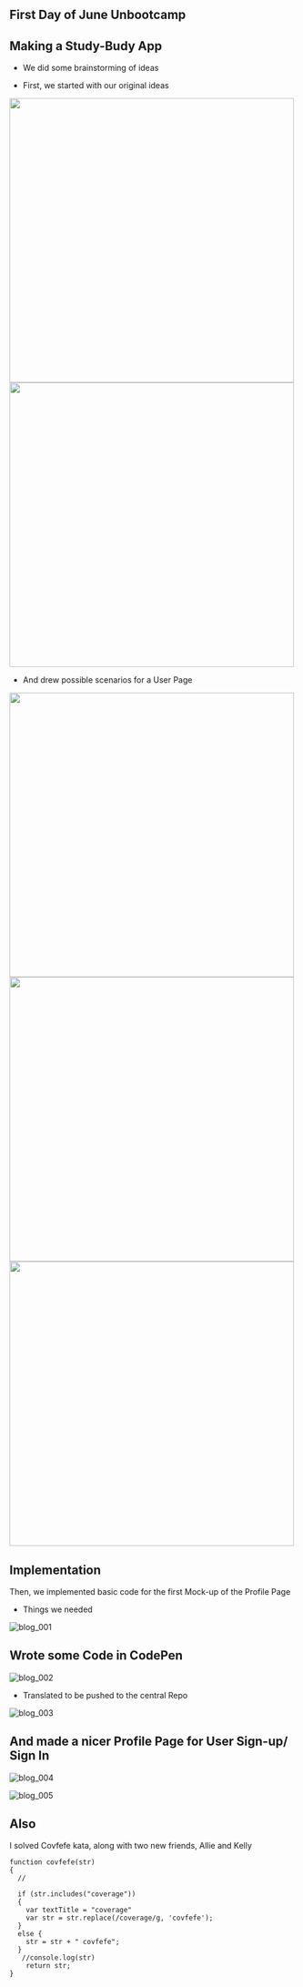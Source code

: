 ## First Day of June Unbootcamp

## Making a Study-Budy App

- We did some brainstorming of ideas

- First, we started with our original ideas


<img src="/images/blog_011.png" width="500">


<img src="/images/blog_010.png" width="500">

- And drew possible scenarios for a User Page

<img src="/images/blog_007.png" width="500">

<img src="/images/blog_008.png" width="500">

<img src="/images/blog_009.png" width="500">

## Implementation

Then, we implemented basic code for the first Mock-up of the Profile Page

- Things we needed

![blog_001](/images/blog_001.png)

## Wrote some Code in CodePen

![blog_002](/images/blog_002.png)

- Translated to be pushed to the central Repo

![blog_003](/images/blog_003.png)

## And made a nicer Profile Page for User Sign-up/ Sign In

![blog_004](/images/blog_004.png)

![blog_005](/images/blog_005.png)

## Also 

I solved Covfefe kata, along with two new friends, Allie and Kelly

```
function covfefe(str)
{
  // 

  if (str.includes("coverage"))
  {
    var textTitle = "coverage"
    var str = str.replace(/coverage/g, 'covfefe');
  }
  else {
    str = str + " covfefe";
  }
   //console.log(str)
    return str;
}

```

